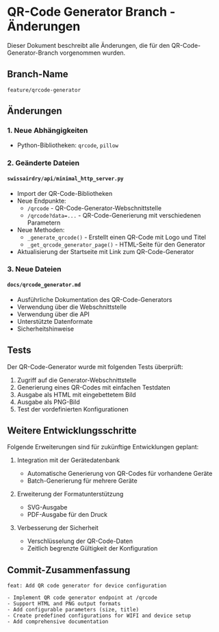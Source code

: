 # QR-Code Generator Branch - Änderungen

Dieser Dokument beschreibt alle Änderungen, die für den QR-Code-Generator-Branch vorgenommen wurden.

## Branch-Name
`feature/qrcode-generator`

## Änderungen

### 1. Neue Abhängigkeiten
- Python-Bibliotheken: `qrcode`, `pillow`

### 2. Geänderte Dateien

#### `swissairdry/api/minimal_http_server.py`
- Import der QR-Code-Bibliotheken
- Neue Endpunkte:
  - `/qrcode` - QR-Code-Generator-Webschnittstelle
  - `/qrcode?data=...` - QR-Code-Generierung mit verschiedenen Parametern
- Neue Methoden:
  - `_generate_qrcode()` - Erstellt einen QR-Code mit Logo und Titel
  - `_get_qrcode_generator_page()` - HTML-Seite für den Generator
- Aktualisierung der Startseite mit Link zum QR-Code-Generator

### 3. Neue Dateien

#### `docs/qrcode_generator.md`
- Ausführliche Dokumentation des QR-Code-Generators
- Verwendung über die Webschnittstelle
- Verwendung über die API
- Unterstützte Datenformate
- Sicherheitshinweise

## Tests

Der QR-Code-Generator wurde mit folgenden Tests überprüft:

1. Zugriff auf die Generator-Webschnittstelle
2. Generierung eines QR-Codes mit einfachen Testdaten
3. Ausgabe als HTML mit eingebettetem Bild
4. Ausgabe als PNG-Bild
5. Test der vordefinierten Konfigurationen

## Weitere Entwicklungsschritte

Folgende Erweiterungen sind für zukünftige Entwicklungen geplant:

1. Integration mit der Gerätedatenbank
   - Automatische Generierung von QR-Codes für vorhandene Geräte
   - Batch-Generierung für mehrere Geräte

2. Erweiterung der Formatunterstützung
   - SVG-Ausgabe
   - PDF-Ausgabe für den Druck

3. Verbesserung der Sicherheit
   - Verschlüsselung der QR-Code-Daten
   - Zeitlich begrenzte Gültigkeit der Konfiguration

## Commit-Zusammenfassung

```
feat: Add QR code generator for device configuration

- Implement QR code generator endpoint at /qrcode
- Support HTML and PNG output formats
- Add configurable parameters (size, title)
- Create predefined configurations for WIFI and device setup
- Add comprehensive documentation
```